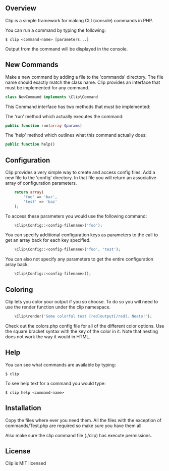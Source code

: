 ## Overview

Clip is a simple framework for making CLI (console) commands in PHP.

You can run a command by typing the following:

    $ clip <command-name> [parameters...]

Output from the command will be displayed in the console.


## New Commands

Make a new command by adding a file to the 'commands' directory. The file name should exactly match the class name.
Clip provides an interface that must be implemented for any command.
```php
class NewCommand implements \Clip\Command
```
This Command interface has two methods that must be implemented:

The 'run' method which actually executes the command:
```php
public function run(array $params)
```
The 'help' method which outlines what this command actually does:
```php
public function help()
```

## Configuration

Clip provides a very simple way to create and access config files. Add a new file to the 'config' directory.
In that file you will return an associative array of configuration parameters.
```php
    return array(
        'foo' => 'bar',
        'test' => 'baz'
    );
```
To access these parameters you would use the following command:
```php
    \Clip\Config::<config-filename>('foo');
```

You can specify additional configuration keys as parameters to the call to get an array back for each key specified.
```php
    \Clip\Config::<config-filename>('foo', 'test');
```

You can also not specify any parameters to get the entire configuration array back.
```php
    \Clip\Config::<config-filename>();
```

## Coloring

Clip lets you color your output if you so choose. To do so you will need to use the render function under the clip namespace.
```php
    \Clip\render('Some colorful test [red]output[/red]. Neato!');
```

Check out the colors.php config file for all of the different color options. Use the square bracket syntax with the key of the color in it. Note that nesting does not work the way it would in HTML.


## Help

You can see what commands are available by typing:

    $ clip

To see help text for a command you would type:

    $ clip help <command-name>


## Installation

Copy the files where ever you need them. All the files with the exception of commands/Test.php are required so make sure you have them all.

Also make sure the clip command file (./clip) has execute permissions.


## License

Clip is MIT licensed
